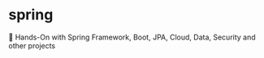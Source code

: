# spring
:seedling: Hands-On with Spring Framework, Boot, JPA, Cloud, Data, Security and other projects
